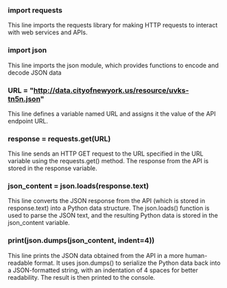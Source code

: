 
### import requests 
This line imports the requests library for making HTTP requests to interact with web services and APIs.

### import json
This line imports the json module, which provides functions to encode and decode JSON data

### URL = "http://data.cityofnewyork.us/resource/uvks-tn5n.json"
This line defines a variable named URL and assigns it the value of the API endpoint URL.

### response = requests.get(URL)
This line sends an HTTP GET request to the URL specified in the URL variable using the requests.get() method. The response from the API is stored in the response variable.

### json_content = json.loads(response.text)
This line converts the JSON response from the API (which is stored in response.text) into a Python data structure. The json.loads() function is used to parse the JSON text, and the resulting Python data is stored in the json_content variable.

### print(json.dumps(json_content, indent=4))
This line prints the JSON data obtained from the API in a more human-readable format. It uses json.dumps() to serialize the Python data back into a JSON-formatted string, with an indentation of 4 spaces for better readability. The result is then printed to the console.